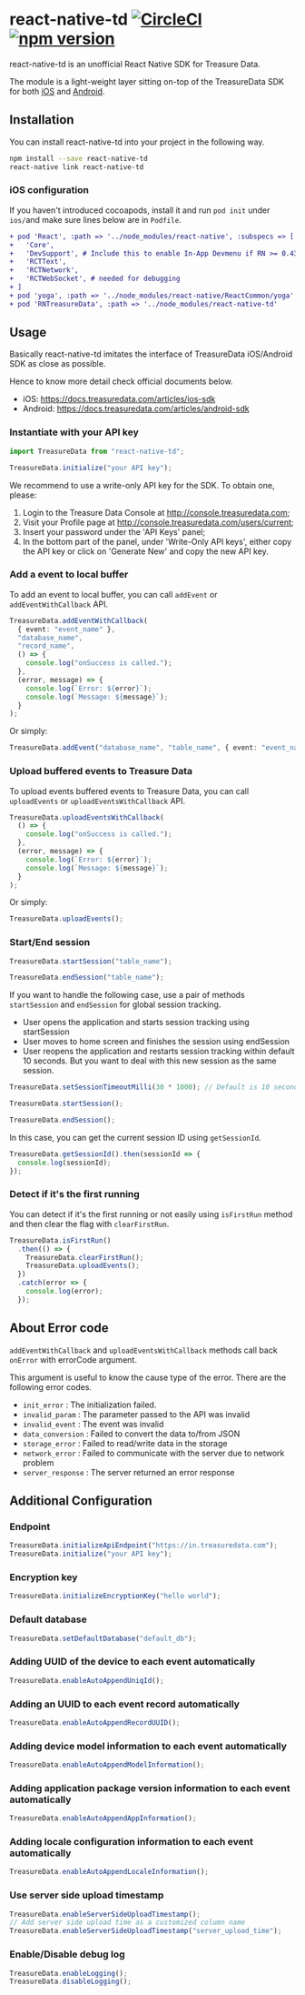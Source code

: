 # react-native-td [![CircleCI](https://circleci.com/gh/quipper/react-native-td.svg?style=svg)](https://circleci.com/gh/quipper/react-native-td) [![npm version](https://badge.fury.io/js/react-native-td.svg)](https://badge.fury.io/js/react-native-td)

react-native-td is an unofficial React Native SDK for Treasure Data.

The module is a light-weight layer sitting on-top of the TreasureData SDK for both [iOS](https://github.com/treasure-data/td-ios-sdk) and [Android](https://github.com/treasure-data/td-android-sdk).

## Installation

You can install react-native-td into your project in the following way.

```sh
npm install --save react-native-td
react-native link react-native-td
```

### iOS configuration

If you haven't introduced cocoapods, install it and run `pod init` under `ios/`and make sure lines below are in `Podfile`.

```diff
+ pod 'React', :path => '../node_modules/react-native', :subspecs => [
+   'Core',
+   'DevSupport', # Include this to enable In-App Devmenu if RN >= 0.43
+   'RCTText',
+   'RCTNetwork',
+   'RCTWebSocket', # needed for debugging
+ ]
+ pod 'yoga', :path => '../node_modules/react-native/ReactCommon/yoga'
+ pod 'RNTreasureData', :path => '../node_modules/react-native-td'
```

## Usage

Basically react-native-td imitates the interface of TreasureData iOS/Android SDK as close as possible.

Hence to know more detail check official documents below.

- iOS: https://docs.treasuredata.com/articles/ios-sdk
- Android: https://docs.treasuredata.com/articles/android-sdk

### Instantiate with your API key

```ts
import TreasureData from "react-native-td";

TreasureData.initialize("your API key");
```

We recommend to use a write-only API key for the SDK. To obtain one, please:

1. Login to the Treasure Data Console at http://console.treasuredata.com;
2. Visit your Profile page at http://console.treasuredata.com/users/current;
3. Insert your password under the 'API Keys' panel;
4. In the bottom part of the panel, under 'Write-Only API keys', either copy the API key or click on 'Generate New' and copy the new API key.

### Add a event to local buffer

To add an event to local buffer, you can call `addEvent` or `addEventWithCallback` API.

```ts
TreasureData.addEventWithCallback(
  { event: "event_name" },
  "database_name",
  "record_name",
  () => {
    console.log("onSuccess is called.");
  },
  (error, message) => {
    console.log(`Error: ${error}`);
    console.log(`Message: ${message}`);
  }
);
```

Or simply:

```ts
TreasureData.addEvent("database_name", "table_name", { event: "event_name" });
```

### Upload buffered events to Treasure Data

To upload events buffered events to Treasure Data, you can call `uploadEvents` or `uploadEventsWithCallback` API.

```ts
TreasureData.uploadEventsWithCallback(
  () => {
    console.log("onSuccess is called.");
  },
  (error, message) => {
    console.log(`Error: ${error}`);
    console.log(`Message: ${message}`);
  }
);
```

Or simply:

```ts
TreasureData.uploadEvents();
```

### Start/End session

```ts
TreasureData.startSession("table_name");

TreasureData.endSession("table_name");
```

If you want to handle the following case, use a pair of methods `startSession` and `endSession` for global session tracking.

* User opens the application and starts session tracking using startSession
* User moves to home screen and finishes the session using endSession
* User reopens the application and restarts session tracking within default 10 seconds. But you want to deal with this new session as the same session.

```ts
TreasureData.setSessionTimeoutMilli(30 * 1000); // Default is 10 seconds

TreasureData.startSession();

TreasureData.endSession();
```

In this case, you can get the current session ID using `getSessionId`.

```ts
TreasureData.getSessionId().then(sessionId => {
  console.log(sessionId);
});
```

### Detect if it's the first running

You can detect if it's the first running or not easily using `isFirstRun` method and then clear the flag with `clearFirstRun`.

```ts
TreasureData.isFirstRun()
  .then(() => {
    TreasureData.clearFirstRun();
    TreasureData.uploadEvents();
  })
  .catch(error => {
    console.log(error);
  });
```

## About Error code

`addEventWithCallback` and `uploadEventsWithCallback` methods call back `onError` with errorCode argument.

This argument is useful to know the cause type of the error. There are the following error codes.

* `init_error` : The initialization failed.
* `invalid_param` : The parameter passed to the API was invalid
* `invalid_event` : The event was invalid
* `data_conversion` : Failed to convert the data to/from JSON
* `storage_error` : Failed to read/write data in the storage
* `network_error` : Failed to communicate with the server due to network problem
* `server_response` : The server returned an error response

## Additional Configuration

### Endpoint

```ts
TreasureData.initializeApiEndpoint("https://in.treasuredata.com");
TreasureData.initialize("your API key");
```

### Encryption key

```ts
TreasureData.initializeEncryptionKey("hello world");
```

### Default database

```ts
TreasureData.setDefaultDatabase("default_db");
```

### Adding UUID of the device to each event automatically

```ts
TreasureData.enableAutoAppendUniqId();
```

### Adding an UUID to each event record automatically

```ts
TreasureData.enableAutoAppendRecordUUID();
```

### Adding device model information to each event automatically

```ts
TreasureData.enableAutoAppendModelInformation();
```

### Adding application package version information to each event automatically

```ts
TreasureData.enableAutoAppendAppInformation();
```

### Adding locale configuration information to each event automatically

```ts
TreasureData.enableAutoAppendLocaleInformation();
```

### Use server side upload timestamp

```ts
TreasureData.enableServerSideUploadTimestamp();
// Add server side upload time as a customized column name
TreasureData.enableServerSideUploadTimestamp("server_upload_time");
```

### Enable/Disable debug log

```ts
TreasureData.enableLogging();
TreasureData.disableLogging();
```
